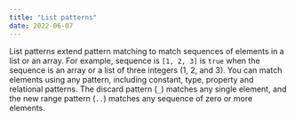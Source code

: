 ```yaml
---
title: "List patterns"
date: 2022-06-07
---
```

List patterns extend pattern matching to match sequences of elements in a list or an array. 
For example, sequence is `[1, 2, 3]` is `true` when the sequence is an array or a list of three integers (1, 2, and 3). 
You can match elements using any pattern, including constant, type, property and relational patterns. 
The discard pattern (`_`) matches any single element, and the new range pattern (`..`) matches any sequence of zero or more elements.
